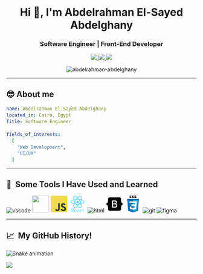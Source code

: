 <h1 align="center">Hi 👋, I'm Abdelrahman El-Sayed Abdelghany</h1>

<h3 align="center">Software Engineer | Front-End Developer</h3>

<p align="center">
<a href="[https://www.linkedin.com/in/thepiyushmalhotra/](https://www.linkedin.com/in/abdelrahman-el-sayed-230850209/)" target="blank">
  <img height="50" src="https://user-images.githubusercontent.com/46517096/166973395-19676cd8-f8ec-4abf-83ff-da8243505b82.png"/>
</a>
<a href="[https://dev.to/thepiyushmalhotra](https://codepen.io/Abdelrahman385)" target="blank">
  <img height="50" src="https://raw.githubusercontent.com/rahuldkjain/github-profile-readme-generator/master/src/images/icons/Social/codepen.svg"/>
</a>
<a href="https://codeforces.com/profile/https://codeforces.com/profile/abdelghany_88" target="blank">
  <img height="50" src="https://raw.githubusercontent.com/rahuldkjain/github-profile-readme-generator/master/src/images/icons/Social/codeforces.svg"/>
</a>
</p>

<p align="center">
<img src="https://camo.githubusercontent.com/c1dcb74cc1c1835b1d716f5051499a2814c683c806b15f04b0eba492863703e9/68747470733a2f2f63646e2e6472696262626c652e636f6d2f75736572732f3733303730332f73637265656e73686f74732f363538313234332f6176656e746f2e676966"
  alt="abdelrahman-abdelghany" height="400"
/>
</p>

---

<h2>😎 About me</h2>

```yaml
name: Abdelrahman El-Sayed Abdelghany
located_in: Cairo, Egypt
Title: Software Engineer

fields_of_interests:
  [
    "Web Development",
    "UI/UX"
  ]
```
  
---  
  
<h2> 🚀 &nbsp;Some Tools I Have Used and Learned</h2>
<p align="left">
<img src="https://cdn.jsdelivr.net/gh/devicons/devicon/icons/vscode/vscode-original.svg" alt="vscode" width="45" height="45"/>
<img src="https://cdn.jsdelivr.net/gh/devicons/devicon/icons/cplusplus/cplusplus-original.svg" width="45" height="45"/>
<img src="https://raw.githubusercontent.com/devicons/devicon/master/icons/javascript/javascript-original.svg" alt="javascript" width="45" height="45" />
<img src="https://raw.githubusercontent.com/devicons/devicon/master/icons/react/react-original-wordmark.svg" alt="react" width="45" height="45" />
<img src="https://cdn.jsdelivr.net/gh/devicons/devicon/icons/html5/html5-original.svg" alt="html" width="45" height="45"/>
<img src="https://raw.githubusercontent.com/devicons/devicon/master/icons/bootstrap/bootstrap-plain.svg" alt="bootstrap" width="45" height="45" />
<img src="https://raw.githubusercontent.com/devicons/devicon/master/icons/css3/css3-original-wordmark.svg" alt="css3" width="45" height="45" />      
<img src="https://cdn.jsdelivr.net/gh/devicons/devicon/icons/git/git-original.svg" alt="git" width="45" height="45"/>
<img src="https://cdn.jsdelivr.net/gh/devicons/devicon/icons/figma/figma-original.svg" alt="figma" width="45" height="45"/>   
</p>

---

<h2> 📈 &nbsp;My GitHub History!</h2>

![Snake animation](https://github.com/thepiyushmalhotra/thepiyushmalhotra/blob/output/github-contribution-grid-snake.svg)
  
<p align="left">
  <img src="https://capsule-render.vercel.app/api?type=waving&color=gradient&height=100&section=footer"/>
</p>
